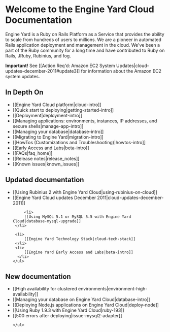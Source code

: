 # Welcome to the Engine Yard Cloud Documentation

Engine Yard is a Ruby on Rails Platform as a Service that provides the ability to scale from hundreds of users to millions. We are a pioneer in automated Rails application deployment and management in the cloud. We've been a part of the Ruby community for a long time and have contributed to Ruby on Rails, JRuby, Rubinius, and fog.

**Important!** See [[Action Req'd: Amazon EC2 System Updates|cloud-updates-december-2011#update3]] for information about the Amazon EC2 system updates. 

## In Depth On
* [[Engine Yard Cloud platform|cloud-intro]]
* [[Quick start to deploying|getting-started-intro]]
* [[Deployment|deployment-intro]]
* [[Managing applications: environments, instances, IP addresses, and secure shells|manage-app-intro]]
* [[Managing your database|database-intro]]
* [[Migrating to Engine Yard|migration-intro]]
* [[HowTos (Customizations and Troubleshooting)|howtos-intro]]
* [[Early Access and Labs|beta-intro]]
* [[FAQs|faq_home]]
* [[Release notes|release_notes]]
* [[Known issues|known_issues]]

<div class="split">
  <div class="col col-first">
    <h2>Updated documentation</h2>
    <ul>
  	 	<li>
			 [[Using Rubinius 2 with Engine Yard Cloud|using-rubinius-on-cloud]]
		</li>	
		<li>
		     [[Engine Yard Cloud updates December 2011|cloud-updates-december-2011]]
		</li>
		
		 <li>
	     [[Using MySQL 5.1 or MySQL 5.5 with Engine Yard Cloud|database-mysql-upgrade]]
     </li>
	 
	 <li>
         [[Engine Yard Technology Stack|cloud-tech-stack]]
     </li>
     <li>
         [[Engine Yard Early Access and Labs|beta-intro]]
      </li>
    </ul>   

  </div>
  
  <div class="col col-last">
    <h2>New documentation</h2>
    <ul> 
	  <li>
         [[High availability for clustered environments|environment-high-availability]]
      </li>
	  <li>
	     [[Managing your database on Engine Yard Cloud|database-intro]]
	  </li>
      <li>
         [[Deploying Node.js applications on Engine Yard Cloud|deploy-node]]
      </li>
      <li>
         [[Using Ruby 1.9.3 with Engine Yard Cloud|ruby-193]]
      </li>
      <li>
	 [[500 errors after deploying|issue-mysql2-adapter]]
      </li>
     
    </ul>
  </div>
</div>
